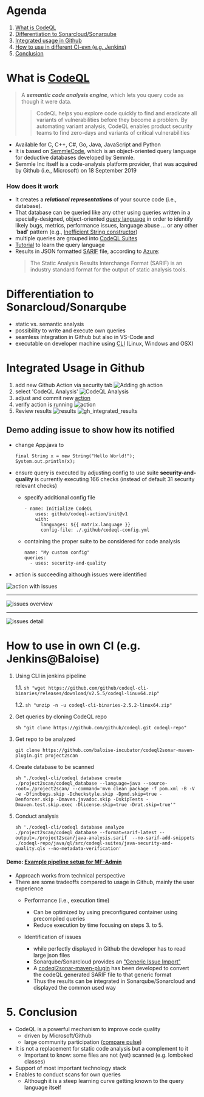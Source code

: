 # Agenda
1. [What is CodeQL](#Top1)
2. [Differentiation to Sonarcloud/Sonarqube](#Top2)
3. [Integrated usage in Github](#Top3)
4. [How to use in different CI-evn (e.g. Jenkins)](#Top4)
5. [Conclusion](#Top5)


# <a id="Top1"></a> What is [CodeQL][CodeQL]
> A ___semantic code analysis engine___, which lets you query code as though it were data.
>> CodeQL helps you explore code quickly to find and eradicate all variants of vulnerabilities before they become a problem.
>> By automating variant analysis, CodeQL enables product security teams to find zero-days and variants of critical vulnerabilities
- Available for C, C++, C#, Go, Java, JavaScript and Python
- It is based on [SemmleCode](https://semmle.com/), which is an object-oriented query language for deductive databases developed by Semmle.
- Semmle Inc itself is a code-analysis platform provider, that was acquired by Github (i.e., Microsoft) on 18 September 2019

### How does it work
- It creates a ___relational representations___ of your source code (i.e., database).
- That database can be queried like any other
  using queries written in a specially-designed, object-oriented [query language][CodeQL] in order to identify likely bugs,
  metrics, performance issues, language abuse ... or any other '__bad__' pattern
  (e.g., [Inefficient String constructor](https://github.com/github/codeql/blob/main/java/ql/src/Performance/NewStringString.ql))
- multiple queries are grouped into [CodeQL Suites][CodeQL Suites]
- [Tutorial][Find the thief] to learn the query language
- Results in JSON formatted [SARIF][SARIF] file, according to [Azure][SARIF Azure]:
  > The Static Analysis Results Interchange Format (SARIF) is an industry standard format for the output of static analysis tools.

# <a id="Top2"></a> Differentiation to Sonarcloud/Sonarqube
- static vs. semantic analysis
- possibility to write and execute own queries
- seamless integration in Github but also in VS-Code and  
- executable on developer machine using [CLI][CodeQL CLI binaries] (Linux, Windows and OSX)

# <a id="Top3"></a>Integrated Usage in Github
1. add new Github Action via security tab
   ![Adding gh action](docs/_github/security_overview.png)
2. select 'CodeQL Analysis'
   ![CodeQL Analysis](docs/_github/scanning_alerts.png)
3. adjust and commit new [action](.github/workflows/codeql-analysis.yml)
4. verify action is running
   ![action](docs/_github/running_initial.png)
5. Review results
   ![results](docs/_github/results.png)
   ![gh_integrated_results](docs/_github/gh_integrated_results.png)
   

## Demo adding issue to show how its notified
- change App.java to
  ```
  final String x = new String("Hello World!");
  System.out.println(x);
  ```
- ensure query is executed by adjusting config to use suite __security-and-quality__ 
  is currently executing 166 checks (instead of default 31 security relevant checks)
  
  - specify additional config file
    ```
    - name: Initialize CodeQL
        uses: github/codeql-action/init@v1
        with:
          languages: ${{ matrix.language }}
          config-file: ./.github/codeql-config.yml
    ```
  - containing the proper suite to be considered for code analysis
    ```
    name: "My custom config"
    queries:
      - uses: security-and-quality
    ```
  
- action is succeeding although issues were identified

![action with issues](docs/_github/issue_found_by_action.png)
___
![issues overview](docs/_github/issues_overview.png)
___
![issues detail](docs/_github/issues_detail.png)



# <a id="Top4"></a>How to use in own CI (e.g. Jenkins@Baloise)
1. Using CLI in jenkins pipeline
   
    1.1. ```sh "wget https://github.com/github/codeql-cli-binaries/releases/download/v2.5.5/codeql-linux64.zip"```
   
    1.2. ```sh "unzip -n -u codeql-cli-binaries-2.5.2-linux64.zip"```

2. Get queries by cloning CodeQL repo
  
    ```sh "git clone https://github.com/github/codeql.git codeql-repo"```

3. Get repo to be analyzed
  
    ```git clone https://github.com/baloise-incubator/codeql2sonar-maven-plugin.git project2scan```
  
4. Create database to be scanned
    
    ```sh "./codeql-cli/codeql database create ./project2scan/codeql_database --language=java --source-root=./project2scan/ --command='mvn clean package -f pom.xml -B -V -e -Dfindbugs.skip -Dcheckstyle.skip -Dpmd.skip=true -Denforcer.skip -Dmaven.javadoc.skip -DskipTests -Dmaven.test.skip.exec -Dlicense.skip=true -Drat.skip=true'"```

5. Conduct analysis

    ```sh './codeql-cli/codeql database analyze ./project2scan/codeql_database --format=sarif-latest --output=./project2scan/java-analysis.sarif  --no-sarif-add-snippets ./codeql-repo/java/ql/src/codeql-suites/java-security-and-quality.qls --no-metadata-verification'```

#### Demo: [Example pipeline setup for MF-Admin](https://ci.balgroupit.com/view/MF/job/motorfahrzeug/job/mfadminServer/job/CodeQL/configure)

- Approach works from technical perspective
- There are some tradeoffs compared to usage in Github, mainly the user experience
  - Performance (i.e., execution time)
    - Can be optimized by using preconfigured container using precompiled queries
    - Reduce execution by time focusing on steps 3. to 5.
      
  - Identification of issues
    - while perfectly displayed in Github the developer has to read large json files
    - Sonarqube/Sonarcloud provides an ["Generic Issue Import"](https://docs.sonarqube.org/latest/analysis/generic-issue/)
    - A [codeql2sonar-maven-plugin][codeql2sonar-maven-plugin] has been developed to convert the codeQL generated SARIF file to that generic format   
    - Thus the results can be integrated in Sonarqube/Sonarcloud and displayed the common used way



# <a id="Top5"></a>5. Conclusion
- CodeQL is a powerful mechanism to improve code quality
  - driven by Microsoft/Github
  - large community participation ([compare pulse](https://github.com/github/codeql/pulse/monthly))
- It is not a replacement for static code analysis but a complement to it
  - Important to know: some files are not (yet) scanned (e.g. lomboked classes)
- Support of most important technology stack  
- Enables to conduct scans for own queries
  - Although it is a steep learning curve getting known to the query language itself


[CodeQL]: https://securitylab.github.com/tools/codeql/
[CodeQL references]: https://codeql.github.com/docs/codeql-overview/
[CodeQL Queries]: https://github.com/github/codeql/
[CodeQL Suites]: https://github.com/github/codeql/tree/main/java/ql/src/codeql-suites
[CodeQL CLI binaries]: https://github.com/github/codeql-cli-binaries
[LGTM Query console]: https://lgtm.com/query/rule:1823453799/lang:java/
[Find the thief]: https://codeql.github.com/docs/writing-codeql-queries/find-the-thief/
[SARIF]: http://docs.oasis-open.org/sarif/sarif/v2.0/csprd01/sarif-v2.0-csprd01.html
[SARIF Azure]: https://sarifweb.azurewebsites.net/
[codeql2sonar-maven-plugin]: https://github.com/baloise-incubator/codeql2sonar-maven-plugin